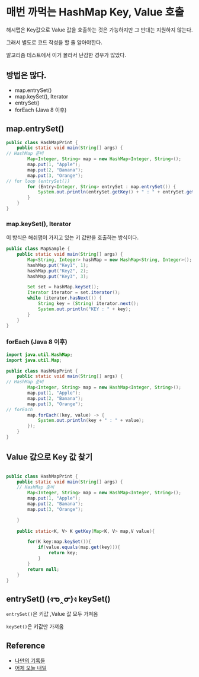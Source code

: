 # 매번 까먹는 HashMap Key, Value 호출

해시맵은 Key값으로 Value 값을 호출하는 것은 가능하지만 그 반대는 지원하지 않는다.

그래서 별도로 코드 작성을 할 줄 알아야한다.

알고리즘 테스트에서 이거 몰라서 난감한 경우가 많았다.

## 방법은 많다.

- map.entrySet()
- map.keySet(), Iterator
- entrySet()
- forEach (Java 8 이후)

## map.entrySet()

```java
public class HashMapPrint {
    public static void main(String[] args) {
// HashMap 준비
        Map<Integer, String> map = new HashMap<Integer, String>();
        map.put(1, "Apple");
        map.put(2, "Banana");
        map.put(3, "Orange");
// for loop (entrySet())
        for (Entry<Integer, String> entrySet : map.entrySet()) {
            System.out.println(entrySet.getKey() + " : " + entrySet.getValue());
        }
    }
}

```

### map.keySet(), Iterator

이 방식은 해쉬맵이 가지고 있는 키 값만을 호출하는 방식이다.

```java
public class MapSample {
    public static void main(String[] args) {
        Map<String, Integer> hashMap = new HashMap<String, Integer>();
        hashMap.put("Key1", 1);
        hashMap.put("Key2", 2);
        hashMap.put("Key3", 3);

        Set set = hashMap.keySet();
        Iterator iterator = set.iterator();
        while (iterator.hasNext()) {
            String key = (String) iterator.next();
            System.out.println("KEY : " + key);
        }
    }
}
```


### forEach (Java 8 이후)

```java
import java.util.HashMap;
import java.util.Map;

public class HashMapPrint {
    public static void main(String[] args) {
// HashMap 준비
        Map<Integer, String> map = new HashMap<Integer, String>();
        map.put(1, "Apple");
        map.put(2, "Banana");
        map.put(3, "Orange");
// forEach
        map.forEach((key, value) -> {
            System.out.println(key + " : " + value);
        });
    }
}

```

## Value 값으로 Key 값 찾기

```java

public class HashMapPrint {
    public static void main(String[] args) {
    // HashMap 준비
        Map<Integer, String> map = new HashMap<Integer, String>();
        map.put(1, "Apple");
        map.put(2, "Banana");
        map.put(3, "Orange");

    }
    
    public static<K, V> K getKey(Map<K, V> map,V value){

        for(K key:map.keySet()){
            if(value.equals(map.get(key))){
                return key;
            }
        }
        return null;
    }
}
```

## entrySet() (งᓀ‸ᓂ)ง keySet()

`entrySet()`은 키값 ,Value 값 모두 가져옴

`keySet()`은 키값만 가져옴

## Reference

- [나만의 기록들](https://mine-it-record.tistory.com/233)
- [어제 오늘 내일](https://hianna.tistory.com/573)